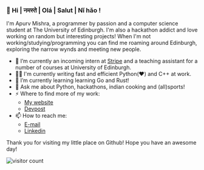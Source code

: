 ### 👋 Hi | नमस्ते | Olá | Salut | Nǐ hǎo !

I'm Apurv Mishra, a programmer by passion and a computer science student at The University of Edinburgh. I'm also a hackathon addict and love working on random but interesting projects! When I'm not working/studying/programming you can find me roaming around Edinburgh, exploring the narrow wynds and meeting new people.

- 🔭 I’m currently an incoming intern at [Stripe](https://stripe.com) and a teaching assistant for a number of courses at University of Edinburgh.
- 👨‍💻  I'm currently writing fast and efficient Python(❤️) and C++ at work.
- 🌱 I’m currently learning learning Go and Rust!
- 💬 Ask me about Python, hackathons, indian cooking and (all)sports!
- ⚡ Where to find more of my work:
  - [My website](https://apurvmishra.xyz)
  - [Devpost](https://devpost.com/apurvmishra99)
- 📫 How to reach me:
  - [E-mail](mailto:me@apurvmishra.xyz)
  - [Linkedin](https://linkedin.com/in/apurv-mishra)
  
Thank you for visiting my little place on Github! Hope you have an awesome day!

![visitor count](https://arijitgupta42-visitor-badge.glitch.me/badge?page_id=apurvmishra99/apurvmishra99)
<!--**apurvmishra99/apurvmishra99** is a ✨ _special_ ✨ repository because its `README.md` (this file) appears on your GitHub profile.

Here are some ideas to get you started:

- 🔭 I’m currently working on ...
- 🌱 I’m currently learning ...
- 👯 I’m looking to collaborate on ...
- 🤔 I’m looking for help with ...
- 💬 Ask me about ...
- 📫 How to reach me: ...
- 😄 Pronouns: ...
- ⚡ Fun fact: ...
-->
